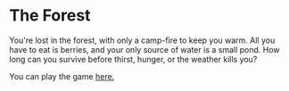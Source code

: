 # The Forest
 You're lost in the forest, with only a camp-fire to keep you warm. All you have to eat is berries, and your only source of water is a small pond. How long can you survive before thirst, hunger, or the weather kills you?

 You can play the game [here.](https://theameliamay.github.io/TheForest)

